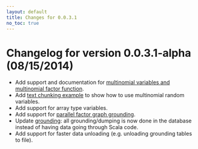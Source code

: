 ```yaml
---
layout: default
title: Changes for 0.0.3.1
no_toc: true
---
```


# Changelog for version 0.0.3.1-alpha (08/15/2014)

- Add support and documentation for [multinomial variables and multinomial
  factor function](../schema.md#multinomial).
- Add [text chunking example](../chunking.md) to show how to use
  multinomial random variables.
- Add support for array type variables.
- Add support for [parallel factor graph
  grounding](../greenplum.md#grounding).
- Update [grounding](../overview.md#grounding): all grounding/dumping
  is now done in the database instead of having data going through Scala code.
- Add support for faster data unloading (e.g. unloading grounding tables to file).

